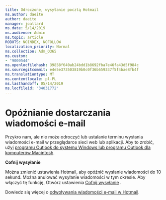 ```yaml
---
title: Odroczone, wysyłanie pocztą Hotmail
ms.author: daeite
author: daeite
manager: joallard
ms.date: 5/14/2019
ms.audience: Admin
ms.topic: article
ROBOTS: NOINDEX, NOFOLLOW
localization_priority: Normal
ms.collection: Adm_O365
ms.custom:
- "9000544"
ms.openlocfilehash: 39858f640ab24bdd1b8692fba7e46fa43d5f984c
ms.sourcegitcommit: e4e5e373503819b0c0f36b659337f5f4bae8fb4f
ms.translationtype: MT
ms.contentlocale: pl-PL
ms.lasthandoff: 05/14/2019
ms.locfileid: "34031772"
---
```

# <a name="delay-or-schedule-sending-email-messages"></a>Opóźnianie dostarczania wiadomości e-mail

Przykro nam, ale nie może odroczyć lub ustalanie terminu wysłania wiadomości e-mail w przeglądarce sieci web lub aplikacji. Aby to zrobić, użyj [programu Outlook do systemu Windows lub programu Outlook dla komputerów Macintosh](https://products.office.com/outlook/email-and-calendar-software-microsoft-outlook).

**Cofnij wysyłanie**

Można zmienić ustawienia Hotmail, aby opóźnić wysłanie wiadomości do 10 sekund. Można anulować wysyłanie wiadomości w tym okresie. Aby włączyć tę funkcję, Otwórz ustawienia [Cofnij wysyłanie](https://outlook.live.com/mail/options/mail/messageContent/undoSend) .

Dowiedz się więcej o [odwoływania wiadomości e-mail w Hotmail](https://support.office.com/article/c069ddde-5282-4085-8f4c-d7b133324f8a).